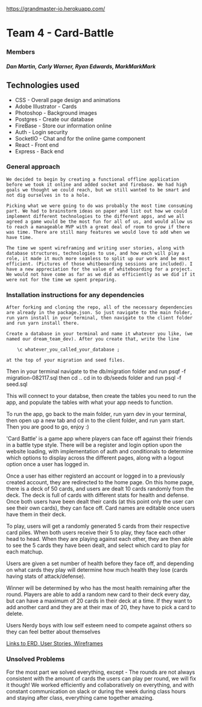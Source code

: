 https://grandmaster-io.herokuapp.com/

# Team 4 - Card-Battle 
### Members 
##### Dan Martin, Carly Warner, Ryan Edwards, MarkMarkMark

## Technologies used
* CSS - Overall page design and animations
* Adobe Illustrator - Cards
* Photoshop - Background images
* Postgres - Create our database
* FireBase - Store our information online
* Auth - Login security
* SocketIO - Chat and for the online game component
* React - Front end
* Express - Back end

### General approach
    We decided to begin by creating a functional offline application before we took it online and added socket and firebase. We had high goals we thought we could reach, but we still wanted to be smart and not dig ourselves in to a hole. 

    Picking what we were going to do was probably the most time consuming part. We had to brainstorm ideas on paper and list out how we could implement different technologies to the different apps, and we all agreed a game would be the most fun for all of us, and would allow us to reach a manageable MVP with a great deal of room to grow if there was time. There are still many features we would love to add when we have time. 

    The time we spent wireframing and writing user stories, along with database structures, technologies to use, and how each will play a role, it made it much more seamless to split up our work and be most efficient. (Pictures of those whitbeoarding sessions are included). I have a new appreciation for the value of whiteboarding for a project. We would not have come as far as we did as efficiently as we did if it were not for the time we spent preparing. 

### Installation instructions for any dependencies
    After forking and cloning the repo, all of the necessary dependencies are already in the package.json. So just navigate to the main folder, run yarn install in your terminal, then navigate to the client folder and run yarn install there.

    Create a database in your terminal and name it whatever you like, (we named our dream_team_dev). After you create that, write the line 

        \c whatever_you_called_your_database ;
        
    at the top of your migration and seed files.
Then in your terminal navigate to the db/migration folder and run
psqf -f migration-082117.sql
then cd ..
cd in to db/seeds folder and run
psql -f seed.sql

This will connect to your databse, then create the tables you need to run the app, and populate the tables with what your app needs to function. 

To run the app, go back to the main folder, run yarn dev in your terminal, then open up a new tab and cd in to the client folder, and run yarn start. Then you are good to go, enjoy :)


'Card Battle' is a game app where players can face off against their friends in a battle type style. There will be a register and login option upon the website loading, with implementation of auth and conditionals to determine which options to display across the different pages, along with a logout option once a user has logged in.

Once a user has either registerd an account or logged in to a previously created account, they are redirected to the home page. On this home page, there is a deck of 50 cards, and users are dealt 10 cards randomly from the deck. The deck is full of cards with different stats for health and defense. Once both users have been dealt their cards (at this point only the user can see their own cards), they can face off. Card names are editable once users have them in their deck. 

To play, users will get a randomly generated 5 cards from their respective card piles. When both users receive their 5 to play, they face each other head to head. When they are playing against each other, they are then able to see the 5 cards they have been dealt, and select which card to play for each matchup.

Users are given a set number of health before they face off, and depending on what cards they play will determine how much health they lose (cards having stats of attack/defense).

Winner will be determined by who has the most health remaining after the round. Players are able to add a random new card to their deck every day, but can have a maximum of 20 cards in their deck at a time. If they want to add another card and they are at their max of 20, they have to pick a card to delete. 

Users
    Nerdy boys with low self esteem need to compete against others so they can feel better about themselves

[Links to ERD, User Stories, Wireframes](./assets)

### Unsolved Problems
For the most part we solved everything, except - 
The rounds are not always consistent with the amount of cards the users can play per round, we will fix it though! We worked efficiently and collaboratively on everything, and with constant communication on slack or during the week during class hours and staying after class, everything came together amazing.
